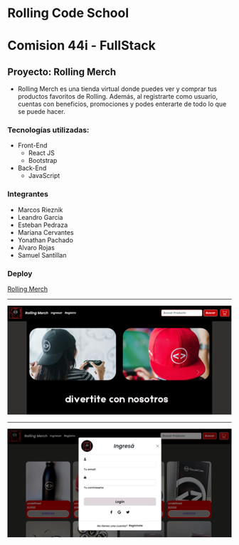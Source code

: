 # Rolling Code School
# Comision 44i - FullStack
## **Proyecto: Rolling Merch**

- Rolling Merch es una tienda virtual donde puedes ver y comprar tus productos favoritos de Rolling. 
Además, al registrarte como usuario, cuentas con beneficios, promociones y podes enterarte de todo lo 
que se puede hacer.

### Tecnologías utilizadas:

- Front-End
  + React JS
  + Bootstrap
- Back-End
  + JavaScript

### Integrantes 

- Marcos Rieznik
- Leandro Garcia
- Esteban Pedraza
- Mariana Cervantes 
- Yonathan Pachado
- Alvaro Rojas
- Samuel Santillan

### Deploy

<a href="https://rolling-merch.netlify.app" target="_blank">Rolling Merch</a>

-------------------------

![Landing Page](/src/landing.png) 

-------------------------

![App](/src/app.png)
